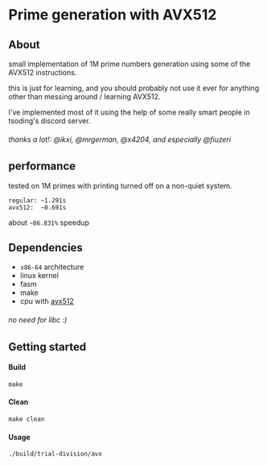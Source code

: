 # Prime generation with AVX512

## About
small implementation of 1M prime numbers generation using some of the AVX512 instructions.

this is just for learning, and you should probably not use it ever for anything other than messing around / learning AVX512.

I've implemented most of it using the help of some really smart people in tsoding's discord server.
###### thanks a lot!: @ikxi, @mrgerman, @x4204, and especially @fiuzeri

## performance
tested on 1M primes with printing turned off on a non-quiet system.
```
regular: ~1.291s
avx512:  ~0.691s
```
about `~86.831%` speedup

## Dependencies
 - `x86-64` architecture
 - linux kernel
 - fasm
 - make
 - cpu with [avx512](https://en.wikipedia.org/wiki/AVX-512#CPUs_with_AVX-512)

###### no need for libc :)


## Getting started

#### Build
```shell
make
```

#### Clean
```shell
make clean
```

#### Usage
```shell
./build/trial-division/avx
```
